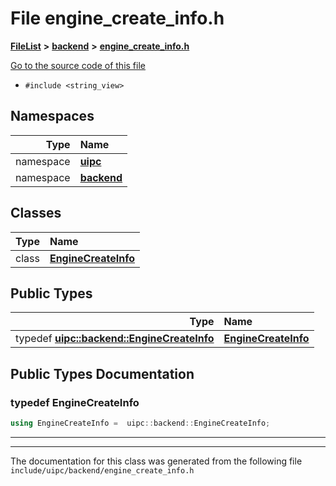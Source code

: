

# File engine\_create\_info.h



[**FileList**](files.md) **>** [**backend**](dir_53d62147b82bd29328805b2087bd1012.md) **>** [**engine\_create\_info.h**](engine__create__info_8h.md)

[Go to the source code of this file](engine__create__info_8h_source.md)



* `#include <string_view>`













## Namespaces

| Type | Name |
| ---: | :--- |
| namespace | [**uipc**](namespaceuipc.md) <br> |
| namespace | [**backend**](namespaceuipc_1_1backend.md) <br> |


## Classes

| Type | Name |
| ---: | :--- |
| class | [**EngineCreateInfo**](classuipc_1_1backend_1_1_engine_create_info.md) <br> |


## Public Types

| Type | Name |
| ---: | :--- |
| typedef [**uipc::backend::EngineCreateInfo**](classuipc_1_1backend_1_1_engine_create_info.md) | [**EngineCreateInfo**](#typedef-enginecreateinfo)  <br> |
















































## Public Types Documentation




### typedef EngineCreateInfo 

```C++
using EngineCreateInfo =  uipc::backend::EngineCreateInfo;
```




<hr>

------------------------------
The documentation for this class was generated from the following file `include/uipc/backend/engine_create_info.h`

